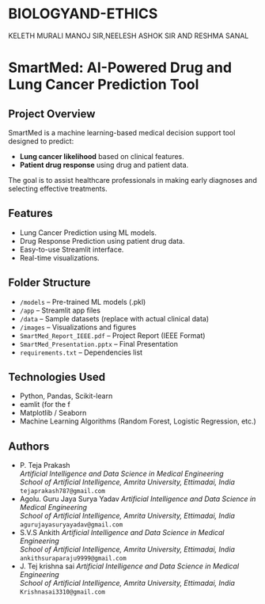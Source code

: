 # BIOLOGYAND-ETHICS
KELETH MURALI MANOJ SIR,NEELESH ASHOK SIR AND RESHMA SANAL
# SmartMed: AI-Powered Drug and Lung Cancer Prediction Tool

##  Project Overview

SmartMed is a machine learning-based medical decision support tool designed to predict:
- **Lung cancer likelihood** based on clinical features.
- **Patient drug response** using drug and patient data.

The goal is to assist healthcare professionals in making early diagnoses and selecting effective treatments.

##  Features
- Lung Cancer Prediction using ML models.
- Drug Response Prediction using patient drug data.
- Easy-to-use Streamlit interface.
- Real-time visualizations.

##  Folder Structure

- `/models` – Pre-trained ML models (.pkl)
- `/app` – Streamlit app files
- `/data` – Sample datasets (replace with actual clinical data)
- `/images` – Visualizations and figures
- `SmartMed_Report_IEEE.pdf` – Project Report (IEEE Format)
- `SmartMed_Presentation.pptx` – Final Presentation
- `requirements.txt` – Dependencies list

##  Technologies Used
- Python, Pandas, Scikit-learn
- eamlit (for the f
- Matplotlib / Seaborn
- Machine Learning Algorithms (Random Forest, Logistic Regression, etc.)

##  Authors
- P. Teja Prakash  
  *Artificial Intelligence and Data Science in Medical Engineering*  
  *School of Artificial Intelligence, Amrita University, Ettimadai, India*  
  `tejaprakash787@gmail.com`
- Agolu. Guru Jaya Surya Yadav 
  *Artificial Intelligence and Data Science in Medical Engineering*  
  *School of Artificial Intelligence, Amrita University, Ettimadai, India*  
  `agurujayasuryayadav@gmail.com`
 - S.V.S Ankith
  *Artificial Intelligence and Data Science in Medical Engineering*  
  *School of Artificial Intelligence, Amrita University, Ettimadai, India*
  `ankithsuraparaju9999@gmail.com`
 - J. Tej krishna sai
  *Artificial Intelligence and Data Science in Medical Engineering*  
  *School of Artificial Intelligence, Amrita University, Ettimadai, India*
  `Krishnasai3310@gmail.com`

